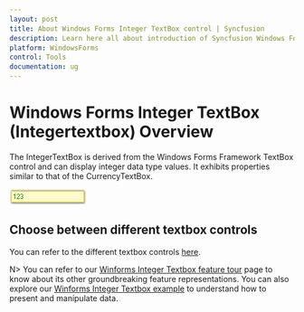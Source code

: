 ```yaml
---
layout: post
title: About Windows Forms Integer TextBox control | Syncfusion
description: Learn here all about introduction of Syncfusion Windows Forms Integer TextBox (Integertextbox) control, its elements and more details.
platform: WindowsForms
control: Tools
documentation: ug
---
```


# Windows Forms Integer TextBox (Integertextbox) Overview

The IntegerTextBox is derived from the Windows Forms Framework TextBox control and can display integer data type values. It exhibits properties similar to that of the CurrencyTextBox.

![Overview of Syncfusion IntegerTextBox](Overview_images/Overview_img438.png) 

## Choose between different textbox controls

You can refer to the different textbox controls [here](https://help.syncfusion.com/windowsforms/numeric-textbox/overview#choose-between-different-textbox-controls).

N> You can refer to our [Winforms Integer Textbox feature tour](https://www.syncfusion.com/winforms-ui-controls/integertextbox) page to know about its other groundbreaking feature representations. You can also explore our [Winforms Integer Textbox example](https://github.com/syncfusion/winforms-demos) to understand how to present and manipulate data.